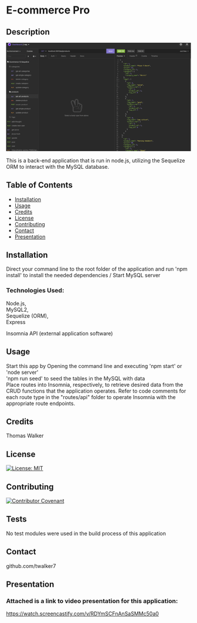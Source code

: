 # E-commerce Pro




## Description 

![alt Insomnia console](Develop/app-screenshot-ecommerce.png)


This is a back-end application that is run in node.js, utilizing the Sequelize ORM to interact with the MySQL database. 

## Table of Contents

* [Installation](#installation)
* [Usage](#usage)
* [Credits](#credits)
* [License](#license)
* [Contributing](#Contributing)
* [Contact](#Contact)
* [Presentation](#Presentation)


## Installation
Direct your command line to the root folder of the application and run 'npm install' to install the needed dependencies /
Start MySQL server
 ### Technologies Used:
  Node.js, \
  MySQL2, \
  Sequelize (ORM), \
  Express 

  Insomnia API (external application software)


## Usage 

Start this app by Opening the command line and executing 'npm start' or 'node server' \
'npm run seed' to seed the tables in the MySQL with data\
Place routes into Insomnia, respectively, to retrieve desired data from the CRUD functions that the application operates. Refer to code comments for each route type in the "routes/api" folder to operate Insomnia with the appropriate route endpoints. 
                


## Credits

Thomas Walker 

## License

[![License: MIT](https://img.shields.io/badge/License-MIT-yellow.svg)](https://opensource.org/licenses/MIT)


## Contributing

[![Contributor Covenant](https://img.shields.io/badge/Contributor%20Covenant-2.0-4baaaa.svg)](code_of_conduct.md)
    


## Tests
No test modules were used in the build process of this application 

## Contact

 github.com/twalker7

 ## Presentation
 ### Attached is a link to video presentation for this application:

https://watch.screencastify.com/v/RDYmSCFnAnSaSMMc50a0